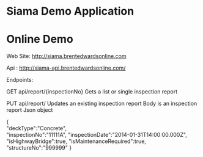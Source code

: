 # Siama Demo Application

# Online Demo

Web Site: http://siama.brentedwardsonline.com

Api : http://siama-api.brentedwardsonline.com/

Endpoints:

GET api/report/{inspectionNo}
Gets a list or single inspection report

PUT api/report/
Updates an existing inspection report
Body is an inspection report Json object

{	
	"deckType":"Concrete",	
	"inspectionNo":"11111A",
	"inspectionDate":"2014-01-31T14:00:00.000Z",
	"isHighwayBridge":true,
	"isMaintenanceRequired":true,
	"structureNo":"999999"
}







